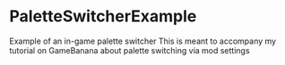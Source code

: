 # PaletteSwitcherExample
Example of an in-game palette switcher
This is meant to accompany my tutorial on GameBanana about palette switching via mod settings
